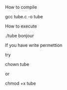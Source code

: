 
How to compile 

gcc tube.c -o tube

How to execute 

./tube bonjour

If you have write permettion 

try 

chown <user> tube

or 

chmod +x tube

